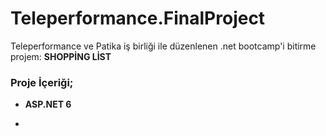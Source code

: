 # Teleperformance.FinalProject
Teleperformance ve Patika iş birliği ile düzenlenen .net bootcamp'i bitirme projem: **SHOPPİNG LİST**
### Proje İçeriği; 
* **ASP.NET 6**
-
